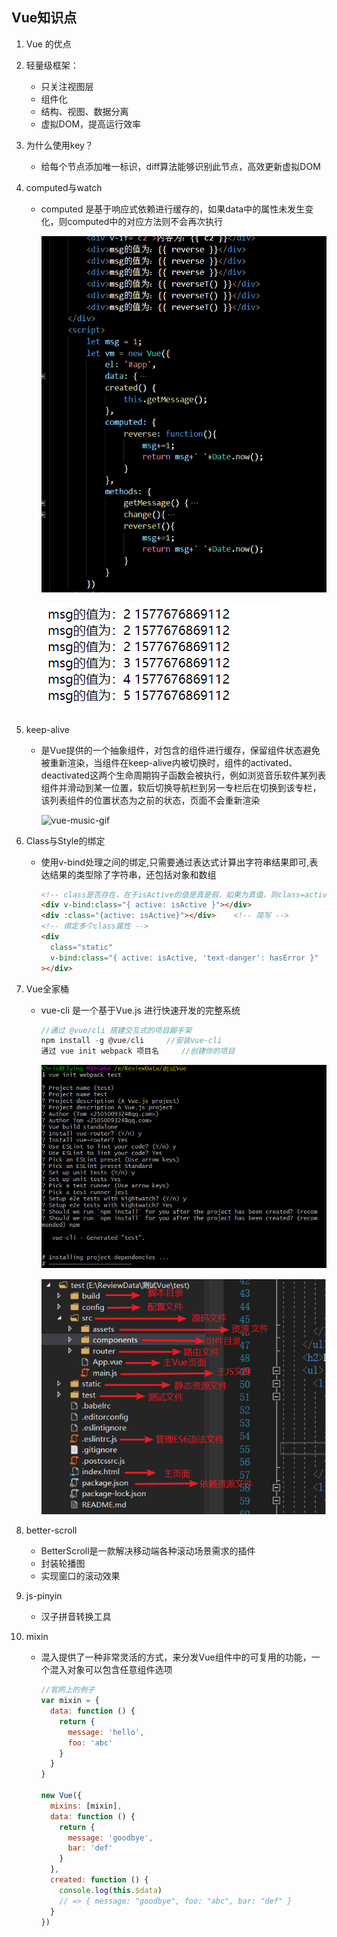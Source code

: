 ## Vue知识点

1. Vue 的优点

2. 轻量级框架：

   - 只关注视图层
   - 组件化
   - 结构、视图、数据分离
   - 虚拟DOM，提高运行效率

3. 为什么使用key？

   - 给每个节点添加唯一标识，diff算法能够识别此节点，高效更新虚拟DOM

4. computed与watch

   - computed 是基于响应式依赖进行缓存的，如果data中的属性未发生变化，则computed中的对应方法则不会再次执行

     ![computed](./image//computed.png)

     ![computed2](./image//computed2.png)

5. keep-alive

   + 是Vue提供的一个抽象组件，对包含的组件进行缓存，保留组件状态避免被重新渲染，当组件在keep-alive内被切换时，组件的activated、deactivated这两个生命周期钩子函数会被执行，例如浏览音乐软件某列表组件并滑动到某一位置，软后切换导航栏到另一专栏后在切换到该专栏，该列表组件的位置状态为之前的状态，页面不会重新渲染

     ![vue-music-gif](./image/vue-music-gif.gif)

6. Class与Style的绑定

   + 使用v-bind处理之间的绑定,只需要通过表达式计算出字符串结果即可,表达结果的类型除了字符串，还包括对象和数组

     ```html
     <!-- class是否存在，在于isActive的值是真是假，如果为真值，则class=active；如果为假值，则class不存在 -->
     <div v-bind:class="{ active: isActive }"></div>
     <div :class="{active: isActive}"></div>	<!-- 简写 -->
     <!-- 绑定多个class属性 -->
     <div
       class="static"
       v-bind:class="{ active: isActive, 'text-danger': hasError }"
     ></div>
     ```

7. Vue全家桶

   - vue-cli 是一个基于Vue.js 进行快速开发的完整系统

     ```js
     //通过 @vue/cli 搭建交互式的项目脚手架
     npm install -g @vue/cli 	 //安装vue-cli
     通过 vue init webpack 项目名	 //创建你的项目
     ```

     ![1575709093252](./image/1575709093252.png)

     ![test2](./image/test2.jpg)
   
8. better-scroll

   + BetterScroll是一款解决移动端各种滚动场景需求的插件
   + 封装轮播图
   + 实现窗口的滚动效果
   
9. js-pinyin

   + 汉子拼音转换工具

10. mixin

    + 混入提供了一种非常灵活的方式，来分发Vue组件中的可复用的功能，一个混入对象可以包含任意组件选项

      ```js
      //官网上的例子
      var mixin = {
        data: function () {
          return {
            message: 'hello',
            foo: 'abc'
          }
        }
      }
      
      new Vue({
        mixins: [mixin],
        data: function () {
          return {
            message: 'goodbye',
            bar: 'def'
          }
        },
        created: function () {
          console.log(this.$data)
          // => { message: "goodbye", foo: "abc", bar: "def" }
        }
      })
      ```

      